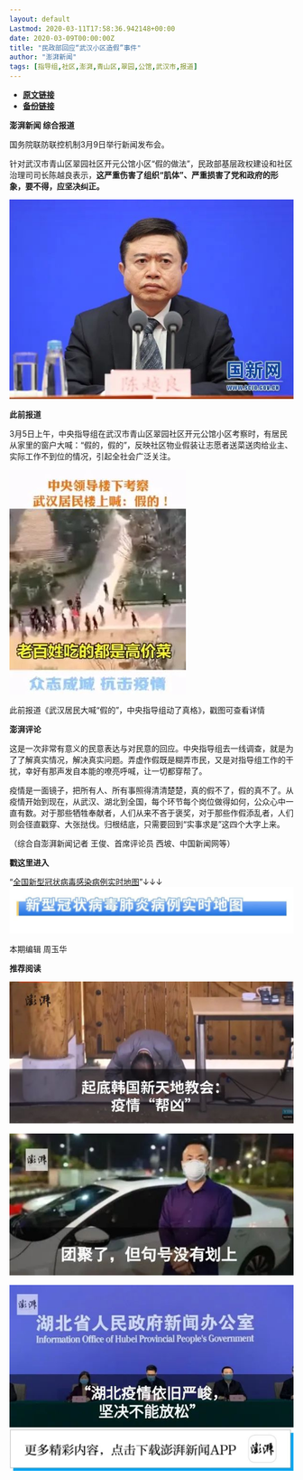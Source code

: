 ```yaml
---
layout: default
Lastmod: 2020-03-11T17:58:36.942148+00:00
date: 2020-03-09T00:00:00Z
title: "民政部回应“武汉小区造假”事件"
author: "澎湃新闻"
tags: [指导组,社区,澎湃,青山区,翠园,公馆,武汉市,报道]
---
```


* [**原文链接**](https://mp.weixin.qq.com/s/bI8GGECl649rwMlO6b_szA)
* [**备份链接**](http://archive.today/TtuSx)


**澎湃新闻 综合报道**

国务院联防联控机制3月9日举行新闻发布会。

针对武汉市青山区翠园社区开元公馆小区“假的做法”，民政部基层政权建设和社区治理司司长陈越良表示，**这严重伤害了组织“肌体”、严重损害了党和政府的形象，要不得，应坚决纠正。**

![](/images/post/6b2ad360522a123922baa9cb62770029.jpg)

  

**此前报道**

3月5日上午，中央指导组在武汉市青山区翠园社区开元公馆小区考察时，有居民从家里的窗户大喊：“假的，假的”，反映社区物业假装让志愿者送菜送肉给业主、实际工作不到位的情况，引起全社会广泛关注。

[![](/images/post/5952feb3af50febd49092bcbc2e0767c.jpg)](http://mp.weixin.qq.com/s?__biz=MjM5MzI5NTU3MQ==&mid=2651598765&idx=2&sn=d7fc2b7eb5e09e94fb33ab8a070afb76&chksm=bd61b2118a163b07db3b151ea6c5485e734abc2eee056468ce27dd664b1b381331cddde64530&scene=21#wechat_redirect)

此前报道《武汉居民大喊“假的”，中央指导组动了真格》，戳图可查看详情

  

**澎湃评论**

  

这是一次非常有意义的民意表达与对民意的回应。中央指导组去一线调查，就是为了了解真实情况，解决真实问题。弄虚作假既是糊弄市民，又是对指导组工作的干扰，幸好有那声发自本能的嘹亮呼喊，让一切都穿帮了。

  

疫情是一面镜子，把所有人、所有事照得清清楚楚，真的假不了，假的真不了。从疫情开始到现在，从武汉、湖北到全国，每个环节每个岗位做得如何，公众心中一直有数。对于那些牺牲奉献者，人们从来不吝于褒奖，对于那些作假添乱者，人们则会径直戳穿、大张挞伐。归根结底，只需要回到“实事求是”这四个大字上来。

  

（综合自澎湃新闻记者 王俊、首席评论员 西坡、中国新闻网等）  

  

**戳这里进入**

“[全国新型冠状病毒感染病例实时地图](http://projects.thepaper.cn/thepaper-cases/839studio/feiyan/)”↓↓↓[![](/images/post/15a4bc01c19b9e56f61d4f79069e4c63.jpg)](http://projects.thepaper.cn/thepaper-cases/839studio/feiyan/)

  

本期编辑 周玉华  

  

**推荐阅读**

**[![](/images/post/895b5cda5c13a4988b2289e55d72cd48.jpg)](http://mp.weixin.qq.com/s?__biz=MjM5MzI5NTU3MQ==&mid=2651598027&idx=1&sn=1b00bbcfc03c0eb6a1c6ab30969a9591&chksm=bd61b1778a1638618400fff513263f41c77d69080b024abf268f13578c4b9944fd2656c93b69&scene=21#wechat_redirect)**

[![](/images/post/878b320040bbce5c0f2bea198bded637.jpg)](http://mp.weixin.qq.com/s?__biz=MjM5MzI5NTU3MQ==&mid=2651599924&idx=1&sn=ff4c8f8434cc9ac1ff6cfc94da00ce4e&chksm=bd61a9888a16209e83f79c47fd1e49e7ab7609a25225fbe9e9b8eb2fb335cebb741b09011fe9&scene=21#wechat_redirect)

[![](/images/post/ca5e19311bd13de311a7bd93f8eba2a6.jpg)](http://mp.weixin.qq.com/s?__biz=MjM5MzI5NTU3MQ==&mid=2651595860&idx=1&sn=6ba0af6bd94c0e122c5136345e632e6a&chksm=bd61b9e88a1630fe7de2b6aaa4f1dd87bd77da795dbe23ce66c455460b4742d951812a8fad76&scene=21#wechat_redirect)[![](/images/post/faa036129172f4ba4cb775ad946d1eff.jpg)](https://a.app.qq.com/o/simple.jsp?pkgname=com.wondertek.paper)

